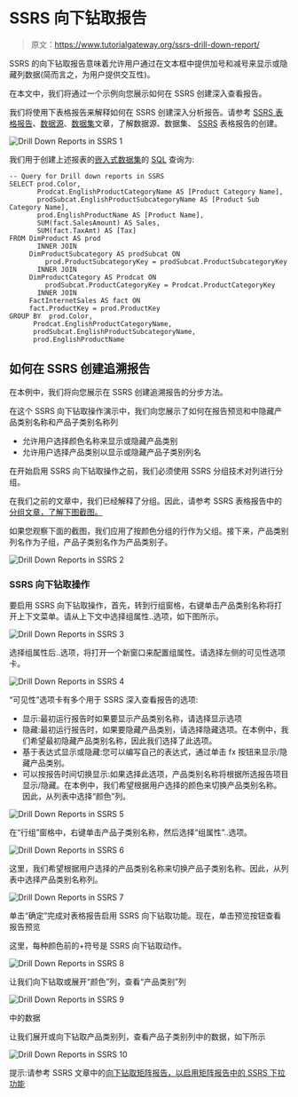 # SSRS 向下钻取报告

> 原文：<https://www.tutorialgateway.org/ssrs-drill-down-report/>

SSRS 的向下钻取报告意味着允许用户通过在文本框中提供加号和减号来显示或隐藏列数据(简而言之，为用户提供交互性)。

在本文中，我们将通过一个示例向您展示如何在 SSRS 创建深入查看报告。

我们将使用下表格报告来解释如何在 SSRS 创建深入分析报告。请参考 [SSRS 表格报告](https://www.tutorialgateway.org/ssrs-table-report/)、[数据源](https://www.tutorialgateway.org/ssrs-shared-data-source/)、[数据集](https://www.tutorialgateway.org/shared-dataset-in-ssrs/)文章，了解数据源、数据集、 [SSRS](https://www.tutorialgateway.org/ssrs/) 表格报告的创建。

![Drill Down Reports in SSRS 1](img/c28bab642f67cbda854716f81a8598e9.png)

我们用于创建上述报表的[嵌入式数据集](https://www.tutorialgateway.org/embedded-dataset-in-ssrs/)的 [SQL](https://www.tutorialgateway.org/sql/) 查询为:

```
-- Query for Drill down reports in SSRS
SELECT prod.Color, 
       Prodcat.EnglishProductCategoryName AS [Product Category Name], 
       prodSubcat.EnglishProductSubcategoryName AS [Product Sub Category Name], 
       prod.EnglishProductName AS [Product Name],
       SUM(fact.SalesAmount) AS Sales, 
       SUM(fact.TaxAmt) AS [Tax]
FROM DimProduct AS prod 
       INNER JOIN
     DimProductSubcategory AS prodSubcat ON 
         prod.ProductSubcategoryKey = prodSubcat.ProductSubcategoryKey 
       INNER JOIN
     DimProductCategory AS Prodcat ON 
         prodSubcat.ProductCategoryKey = Prodcat.ProductCategoryKey 
       INNER JOIN
     FactInternetSales AS fact ON 
	 fact.ProductKey = prod.ProductKey
GROUP BY  prod.Color, 
	  Prodcat.EnglishProductCategoryName, 
	  prodSubcat.EnglishProductSubcategoryName,
	  prod.EnglishProductName
```

## 如何在 SSRS 创建追溯报告

在本例中，我们将向您展示在 SSRS 创建追溯报告的分步方法。

在这个 SSRS 向下钻取操作演示中，我们向您展示了如何在报告预览和中隐藏产品类别名称和产品子类别名称列

*   允许用户选择颜色名称来显示或隐藏产品类别
*   允许用户选择产品类别以显示或隐藏产品子类别列名

在开始启用 SSRS 向下钻取操作之前，我们必须使用 SSRS 分组技术对列进行分组。

在我们之前的文章中，我们已经解释了分组。因此，请参考 SSRS 表格报告中的[分组文章，了解下图截图。](https://www.tutorialgateway.org/ssrs-grouping-in-table-reports/)

如果您观察下面的截图，我们应用了按颜色分组的行作为父组。接下来，产品类别列名作为子组，产品子类别名作为产品类别子。

![Drill Down Reports in SSRS 2](img/d2191ee198948a6b5dc36cb232ed9c0c.png)

### SSRS 向下钻取操作

要启用 SSRS 向下钻取操作，首先，转到行组窗格，右键单击产品类别名称将打开上下文菜单。请从上下文中选择组属性..选项，如下图所示。

![Drill Down Reports in SSRS 3](img/278153be0f1a2fc2bf0464236e4cdc6d.png)

选择组属性后..选项，将打开一个新窗口来配置组属性。请选择左侧的可见性选项卡。

![Drill Down Reports in SSRS 4](img/8677db40153bbbc29a8f7372abe6cf28.png)

“可见性”选项卡有多个用于 SSRS 深入查看报告的选项:

*   显示:最初运行报告时如果要显示产品类别名称，请选择显示选项
*   隐藏:最初运行报告时，如果要隐藏产品类别，请选择隐藏选项。在本例中，我们希望最初隐藏产品类别名称，因此我们选择了此选项。
*   基于表达式显示或隐藏:您可以编写自己的表达式，通过单击 fx 按钮来显示/隐藏产品类别。
*   可以按报告时间切换显示:如果选择此选项，产品类别名称将根据所选报告项目显示/隐藏。在本例中，我们希望根据用户选择的颜色来切换产品类别名称。因此，从列表中选择“颜色”列。

![Drill Down Reports in SSRS 5](img/2df8fa25310b1f1fe18cb25751f952ca.png)

在“行组”窗格中，右键单击产品子类别名称，然后选择“组属性”..选项。

![Drill Down Reports in SSRS 6](img/574f1cec69f529c272d3755581a0b920.png)

这里，我们希望根据用户选择的产品类别名称来切换产品子类别名称。因此，从列表中选择产品类别名称列。

![Drill Down Reports in SSRS 7](img/8004d050431b9e978413e3e7a9882410.png)

单击“确定”完成对表格报告启用 SSRS 向下钻取功能。现在，单击预览按钮查看报告预览

这里，每种颜色前的+符号是 SSRS 向下钻取动作。

![Drill Down Reports in SSRS 8](img/f467555a907923df1699c2b9860496df.png)

让我们向下钻取或展开“颜色”列，查看“产品类别”列

![Drill Down Reports in SSRS 9](img/2a1ba13495cfd424b20c7ce97b37b90a.png)

中的数据

让我们展开或向下钻取产品类别列，查看产品子类别列中的数据，如下所示

![Drill Down Reports in SSRS 10](img/0d2bfb2f306d16bf4220be5083f316df.png)

提示:请参考 SSRS 文章中的[向下钻取矩阵报告，以启用矩阵报告中的 SSRS 下拉功能](https://www.tutorialgateway.org/drill-down-matrix-report-in-ssrs/)